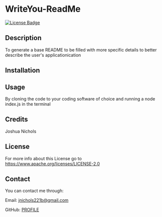# WriteYou-ReadMe
 
  [![License Badge](https://img.shields.io/badge/License-Apache-purple)](https://www.apache.org/licenses/LICENSE-2.0)
 
  ## Description

  To generate a base README to be filled with more specific details to better describe the user's applicationication

  ## Installation

  

  ## Usage

  By cloning the code to your coding software of choice and running a node index.js in the terminal

  ## Credits

  Joshua Nichols

  ## License

  For more info about this License go to https://www.apache.org/licenses/LICENSE-2.0

  ## Contact

  You can contact me through:

  Email: [jnichols221b@gmail.com](mailto:jnichols221b@gmail.com)

  GitHub: [PROFILE](https://github.com/JoshON5)
